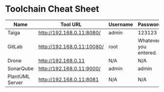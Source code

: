 # Toolchain Cheat Sheet

| Name            | Tool URL                   | Username | Password
|-----------------|----------------------------|----------|----------------------
| Taiga           | http://192.168.0.11:8080/  | admin    | 123123
| GitLab          | http://192.168.0.11:10080/ | root     | Whatever you entered.
| Drone           | http://192.168.0.11        | N/A      | N/A
| SonarQube       | http://192.168.0.11:9000/  | admin    | admin
| PlantUML Server | http://192.168.0.11:8081   | N/A      | N/A
